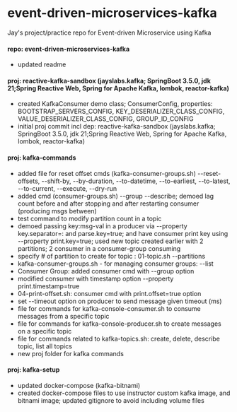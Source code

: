 # event-driven-microservices-kafka
Jay's project/practice repo for Event-driven Microservice using Kafka

#### repo: event-driven-microservices-kafka
- updated readme

#### proj: reactive-kafka-sandbox (jayslabs.kafka; SpringBoot 3.5.0, jdk 21;Spring Reactive Web, Spring for Apache Kafka, lombok, reactor-kafka)
- created KafkaConsumer demo class; ConsumerConfig,  properties: BOOTSTRAP_SERVERS_CONFIG, KEY_DESERIALIZER_CLASS_CONFIG, VALUE_DESERIALIZER_CLASS_CONFIG, GROUP_ID_CONFIG
- initial proj commit incl dep: reactive-kafka-sandbox (jayslabs.kafka; SpringBoot 3.5.0, jdk 21;Spring Reactive Web, Spring for Apache Kafka, lombok, reactor-kafka)

#### proj: kafka-commands
- added file for reset offset cmds (kafka-consumer-groups.sh) --reset-offsets, --shift-by, --by-duration, 
--to-datetime, --to-earliest, --to-latest, --to-current, --execute, --dry-run
- added cmd (consumer-groups.sh) --group --describe; demoed lag count before and after stopping and after restarting consumer (producing msgs between)
- test command to modify partition count in a topic
- demoed passing key:msg-val in a producer via --property key.separator=: and parse.key=true;
and have consumer print key using --property print.key=true; used new topic created earlier with 
2 partitions; 2 consumer in a consumer-group consuming
- specify # of partition to create for topic : 01-topic.sh --partitions
- kafka-consumer-groups.sh - for managing consumer groups: --list
- Consumer Group: added consumer cmd with --group option
- modified consumer with timestamp option --property print.timestamp=true
- 04-print-offset.sh: consumer cmd with print.offset=true option
- set --timeout option on producer to send message given timeout (ms)
- file for commands for kafka-console-consumer.sh to consume messages from a specific topic
- file for commands for kafka-console-producer.sh to create messages on a specific topic
- file for commands related to kafka-topics.sh: create, delete, describe topic, list all topics
- new proj folder for kafka commands

#### proj: kafka-setup
- updated docker-compose (kafka-bitnami)
- created docker-compose files to use instructor custom kafka image, and bitnami image; updated gitignore to avoid including volume files